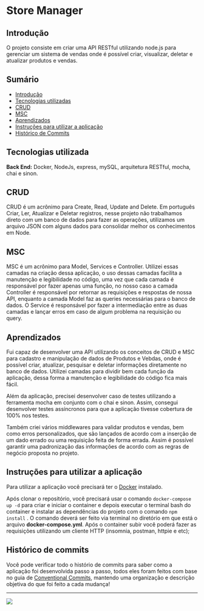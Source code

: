# Store Manager

## Introdução

O projeto consiste em criar uma API RESTful utilizando node.js para gerenciar um sistema de vendas onde é possível criar, visualizar, deletar e atualizar produtos e vendas.

## Sumário

- [Introdução](#introdução)
- [Tecnologias utilizadas](#tecnologias-utilizada)
- [CRUD](#crud)
- [MSC](#msc)
- [Aprendizados](#Aprendizados)
- [Instruções para utilizar a aplicação](#instruções-para-utilizar-a-aplicação)
- [Histórico de Commits](#histórico-de-commits)

## Tecnologias utilizada

**Back End:** Docker, NodeJs, express, mySQL, arquitetura RESTful, mocha, chai e sinon.

## CRUD

CRUD é um acrônimo para Create, Read, Update and Delete. Em português Criar, Ler, Atualizar e Deletar registros, nesse projeto não trabalhamos direto com um banco de dados para fazer as operações, utilizamos um arquivo JSON com alguns dados para consolidar melhor os conhecimentos em Node.

## MSC

MSC é um acrônimo para Model, Services e Controller. Utilizei essas camadas na criação dessa aplicação, o uso dessas camadas facilita a manutenção e legibilidade no código, uma vez que cada camada é responsável por fazer apenas uma função, no nosso caso a camada Controller é responsável por retornar as requisições e respostas de nossa API, enquanto a camada Model faz as queries necessárias para o banco de dados. O Service é responsável por fazer a intermediação entre as duas camadas e lançar erros em caso de algum problema na requisição ou query.

## Aprendizados

Fui capaz de desenvolver uma API utilizando os conceitos de CRUD e MSC para cadastro e manipulação de dados de Produtos e Vebdas, onde é possível criar, atualizar, pesquisar e deletar informações diretamente no banco de dados. Utilizei camadas para dividir bem cada função da aplicação, dessa forma a manutenção e legibilidade do código fica mais fácil.

Além da aplicação, precisei desenvolver caso de testes utilizando a ferramenta mocha em conjunto com o chai e sinon. Assim, consegui desenvolver testes assíncronos para que a aplicação tivesse cobertura de 100% nos testes.

Também criei vários middlewares para validar produtos e vendas, bem como erros personalizados, que são lançados de acordo com a inserção de um dado errado ou uma requisição feita de forma errada. Assim é possível garantir uma padronização das informações de acordo com as regras de negócio proposta no projeto.

## Instruções para utilizar a aplicação

Para utilizar a aplicação você precisará ter o [Docker](https://docs.docker.com/engine/install/ubuntu/) instalado.

Após clonar o repositório, você precisará usar o comando `docker-compose up -d` para criar e iniciar o container e depois executar o terminal bash do container e instalar as dependências do projeto com o comando `npm install` . O comando deverá ser feito via terminal no diretório em que está o arquivo **docker-compose.yml**.
Após o container subir você poderá fazer as requisições utilizando um cliente HTTP (insomnia, postman, httpie e etc);

## Histórico de commits

Você pode verificar todo o histório de commits para saber como a aplicação foi desenvolvida passo a passo, todos eles foram feitos com base no guia de [Conventional Commits](https://www.conventionalcommits.org/en/v1.0.0/), mantendo uma organização e descrição objetiva do que foi feito a cada mudança!
***
  <a href="https://www.linkedin.com/in/isaacalmeidafilho/">
    <img src="https://img.shields.io/badge/LinkedIn-0077B5?style=for-the-badge&logo=linkedin&logoColor=white" />
  </a>
